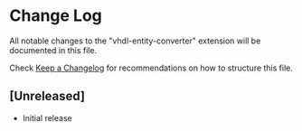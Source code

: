 # Change Log

All notable changes to the "vhdl-entity-converter" extension will be documented in this file.

Check [Keep a Changelog](http://keepachangelog.com/) for recommendations on how to structure this file.

## [Unreleased]

- Initial release